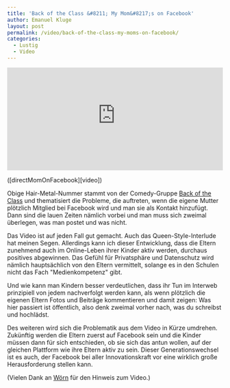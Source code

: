 ```yaml
---
title: 'Back of the Class &#8211; My Mom&#8217;s on Facebook'
author: Emanuel Kluge
layout: post
permalink: /video/back-of-the-class-my-moms-on-facebook/
categories:
  - Lustig
  - Video
---
```


<div style="position: relative; max-width: 560px; padding-top: 47.727273%; margin: 1em 0; overflow: hidden">
  <iframe width="560" height="315" src="https://www.youtube-nocookie.com/embed/o_QePidL750?rel=0" frameborder="0" allowfullscreen style="position: absolute; top: 0; right: 0; bottom: 0; left: 0; width: 100%; height: 100%"></iframe>
</div>
([directMomOnFacebook][video])

Obige Hair-Metal-Nummer stammt von der Comedy-Gruppe [Back of the Class][backoftheclass] und thematisiert die Probleme, die auftreten, wenn die eigene Mutter plötzlich Mitglied bei Facebook wird und man sie als Kontakt hinzufügt. Dann sind die lauen Zeiten nämlich vorbei und man muss sich zweimal überlegen, was man postet und was nicht.

Das Video ist auf jeden Fall gut gemacht. Auch das Queen-Style-Interlude hat meinen Segen. Allerdings kann ich dieser Entwicklung, dass die Eltern zunehmend auch im Online-Leben ihrer Kinder aktiv werden, durchaus positives abgewinnen. Das Gefühl für Privatsphäre und Datenschutz wird nämlich hauptsächlich von den Eltern vermittelt, solange es in den Schulen nicht das Fach "Medienkompetenz" gibt.

Und wie kann man Kindern besser verdeutlichen, dass ihr Tun im Interweb prinzipiell von jedem nachverfolgt werden kann, als wenn plötzlich die eigenen Eltern Fotos und Beiträge kommentieren und damit zeigen: Was hier passiert ist öffentlich, also denk zweimal vorher nach, was du schreibst und hochlädst.

Des weiteren wird sich die Problematik aus dem Video in Kürze umdrehen. Zukünftig werden die Eltern zuerst auf Facebook sein und die Kinder müssen dann für sich entschieden, ob sie sich das antun wollen, auf der gleichen Plattform wie ihre Eltern aktiv zu sein. Dieser Generationswechsel ist es auch, der Facebook bei aller Innovationskraft vor eine wirklich große Herausforderung stellen kann.

(Vielen Dank an [Wörn][dauerfeuer] für den Hinweis zum Video.)

[video]: http://www.youtube.com/watch?v=o_QePidL750
[backoftheclass]: http://backoftheclass.net/
[dauerfeuer]: http://dauerfeuer.net/
